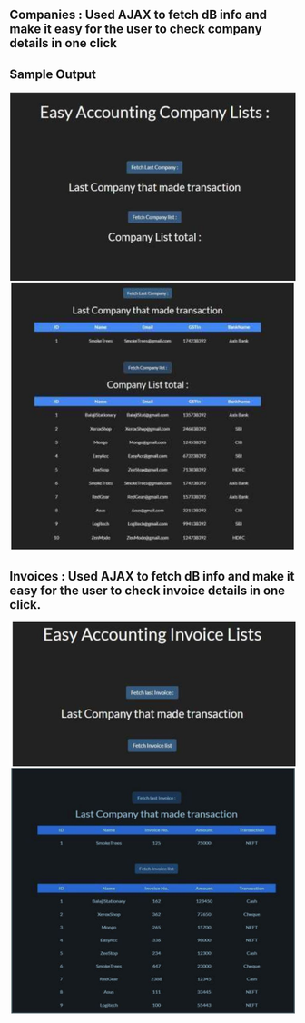 ## Companies : Used AJAX to fetch dB info and make it easy for the user to check company details in one click
## Sample Output
![AJAX1](https://github.com/Kartikay77/Accounting-System-for-small-scale-businesses/blob/main/AJAX/media/1.jpg?raw=true)
![AJAX2](https://github.com/Kartikay77/Accounting-System-for-small-scale-businesses/blob/main/AJAX/media/2.jpg?raw=true)

## Invoices : Used AJAX to fetch dB info and make it easy for the user to check invoice details in one click.
![AJAX3](https://github.com/Kartikay77/Accounting-System-for-small-scale-businesses/blob/main/AJAX/media/3.jpg?raw=true)
![AJAX4](https://github.com/Kartikay77/Accounting-System-for-small-scale-businesses/blob/main/AJAX/media/4.jpg?raw=true)
